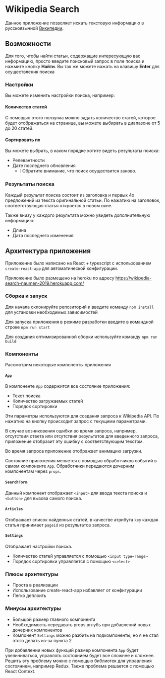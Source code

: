 # Wikipedia Search

Данное приложение позволяет искать текстовую информацию в русскоязычной [Википедии](https://ru.wikipedia.org).

## Возможности

Для того, чтобы найти статьи, содержащие интересующую вас информацию, просто введите поисковый запрос в поле поиска и нажмите кнопку **Найти**.
Вы так же можете нажать на клавишу **Enter** для осуществления поиска

### Настройки

Вы можете изменить настройки поиска, например:

#### Количество статей

С помощью этого ползунка можно задать количество статей, которое будет отображаться на странице, вы можете выбирать в диапазоне от 5 до 20 статей.

#### Сортировать по

Вы можете выбрать, в каком порядке хотите видеть результаты поиска:

- Релевантности
- Дате последнего обновления
  - :grey_exclamation: Обратите внимание, что поиск осуществится заново.

### Результаты поиска

Каждый результат поиска состоит из заголовка и первых 4х предложений из текста оригинальной статьи.
По нажатию на заголовок, соответствующая статья откроется в новом окне.

Также внизу у каждого результата можно увидеть дополнительную информацию:

- Длина
- Дата последнего изменения

## Архитектура приложения

Приложение было написано на React + typescript с использованием `create-react-app` для автоматической конфигурации.

Приложение было размещено на heroku по адресу https://wikipedia-search-naumen-2019.herokuapp.com/

### Сборка и запуск

Для начала склонируйте репозиторий и введите команду `npm install` для установки необходимых зависимостей

Для запуска приложения в режиме разработки введите в командной строке `npm run start`

Для создания оптимизированной сборки используйте команду `npm run build`

### Компоненты

Рассмотрим некоторые компоненты приложения

#### `App`

В компоненте `App` содержится все состояние приложения:

- Текст поиска
- Количество загружаемых статей
- Порядок сортировки

Эти параметры используются для создания запроса к Wikipedia API.
По нажатию на кнопку происходит запрос с текущими параметрами.

В случае возниковения ошибки во время запроса, например, отсутствия ответа или отсутствия результатов для введенного запроса, приложение отобразит эту ошибку с соответствующим текстом.

Во время запроса приложение отображает анимацию загрузки.

Состояние приложения меняется с помощью обработчиков событий в самом компоненте `App`.
Обработчики передаются дочерним компонентам через `props`.

#### `SearchForm`

Данный компонент отображает `<input>` для ввода текста поиска и `<button>` для вызова самого поиска.

#### `Articles`

Отображает список найденных статей, в качестве атрибута `key` каждая статья принимает `pageid` из результатов запроса.

#### `Settings`

Отображает настройки поиска.

- Количество статей управляется с помощью `<input type=range>`
- Порядок сортировки управляется с помощью `<select>`

### Плюсы архитектуры

- Проста в реализации
- Использование create-react-app избавляет от конфигурации
- Легко деплоить

### Минусы архитектуры

- Большой размер главного компонента
- Необходимость передавать props вглубь при добавлений новых дочерних компонентов
- Компонент `Settings` можно разбить на подкомпоненты, но я не стал этого делать из-за пункта 2

При добавлении новых функций размер компонента `App` будет увеличиваться, управлять состоянием будет все сложнее и сложнее.
Решить эту проблему можно с помощью библиотек для управления состоянием, например Redux. Также проблема решается с помощью React Context.

